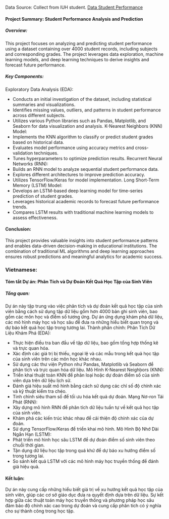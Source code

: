 Data Source: Collect from IUH student. [Data Student Performance](https://www.kaggle.com/datasets/whynamee/student-performance)
#### Project Summary: Student Performance Analysis and Prediction
##### Overview:
This project focuses on analyzing and predicting student performance using a dataset containing over 4000 student records, including subjects and corresponding grades. The project leverages data exploration, machine learning models, and deep learning techniques to derive insights and forecast future performance.
##### Key Components:
Exploratory Data Analysis (EDA):
- Conducts an initial investigation of the dataset, including statistical summaries and visualizations.
- Identifies missing values, outliers, and patterns in student performance across different subjects.
- Utilizes various Python libraries such as Pandas, Matplotlib, and Seaborn for data visualization and analysis.
K-Nearest Neighbors (KNN) Model:
- Implements the KNN algorithm to classify or predict student grades based on historical data.
- Evaluates model performance using accuracy metrics and cross-validation techniques.
- Tunes hyperparameters to optimize prediction results.
Recurrent Neural Networks (RNN):
- Builds an RNN model to analyze sequential student performance data.
- Explores different architectures to improve prediction accuracy.
- Utilizes TensorFlow/Keras for model implementation.
Long Short-Term Memory (LSTM) Model:
- Develops an LSTM-based deep learning model for time-series prediction of student grades.
- Leverages historical academic records to forecast future performance trends.
- Compares LSTM results with traditional machine learning models to assess effectiveness.
#### Conclusion:
This project provides valuable insights into student performance patterns and enables data-driven decision-making in educational institutions. The combination of traditional ML algorithms and deep learning approaches ensures robust predictions and meaningful analytics for academic success.  

### Vietnamese:

#### Tóm tắt Dự án: Phân Tích và Dự Đoán Kết Quả Học Tập của Sinh Viên

##### Tổng quan:
Dự án này tập trung vào việc phân tích và dự đoán kết quả học tập của sinh viên bằng cách sử dụng tập dữ liệu gồm hơn 4000 bản ghi sinh viên, bao gồm các môn học và điểm số tương ứng. Dự án ứng dụng khám phá dữ liệu, các mô hình máy học và học sâu để đưa ra những hiểu biết quan trọng và dự báo kết quả học tập trong tương lai.
Thành phần chính:
Phân Tích Dữ Liệu Khám Phá (EDA):
- Thực hiện điều tra ban đầu về tập dữ liệu, bao gồm tổng hợp thống kê và trực quan hóa.
- Xác định các giá trị bị thiếu, ngoại lệ và các mẫu trong kết quả học tập của sinh viên trên các môn học khác nhau.
- Sử dụng các thư viện Python như Pandas, Matplotlib và Seaborn để phân tích và trực quan hóa dữ liệu.
Mô Hình K-Nearest Neighbors (KNN):
- Triển khai thuật toán KNN để phân loại hoặc dự đoán điểm số của sinh viên dựa trên dữ liệu lịch sử.
- Đánh giá hiệu suất mô hình bằng cách sử dụng các chỉ số độ chính xác và kỹ thuật kiểm tra chéo.
- Tinh chỉnh siêu tham số để tối ưu hóa kết quả dự đoán.
Mạng Nơ-ron Tái Phát (RNN):
- Xây dựng mô hình RNN để phân tích dữ liệu tuần tự về kết quả học tập của sinh viên.
- Khám phá các kiến trúc khác nhau để cải thiện độ chính xác của dự đoán.
- Sử dụng TensorFlow/Keras để triển khai mô hình.
Mô Hình Bộ Nhớ Dài Ngắn Hạn (LSTM):
- Phát triển mô hình học sâu LSTM để dự đoán điểm số sinh viên theo chuỗi thời gian.
- Tận dụng dữ liệu học tập trong quá khứ để dự báo xu hướng điểm số trong tương lai.
- So sánh kết quả LSTM với các mô hình máy học truyền thống để đánh giá hiệu quả.
#### Kết luận:
Dự án này cung cấp những hiểu biết giá trị về xu hướng kết quả học tập của sinh viên, giúp các cơ sở giáo dục đưa ra quyết định dựa trên dữ liệu. Sự kết hợp giữa các thuật toán máy học truyền thống và phương pháp học sâu đảm bảo độ chính xác cao trong dự đoán và cung cấp phân tích có ý nghĩa cho sự thành công trong học tập.

